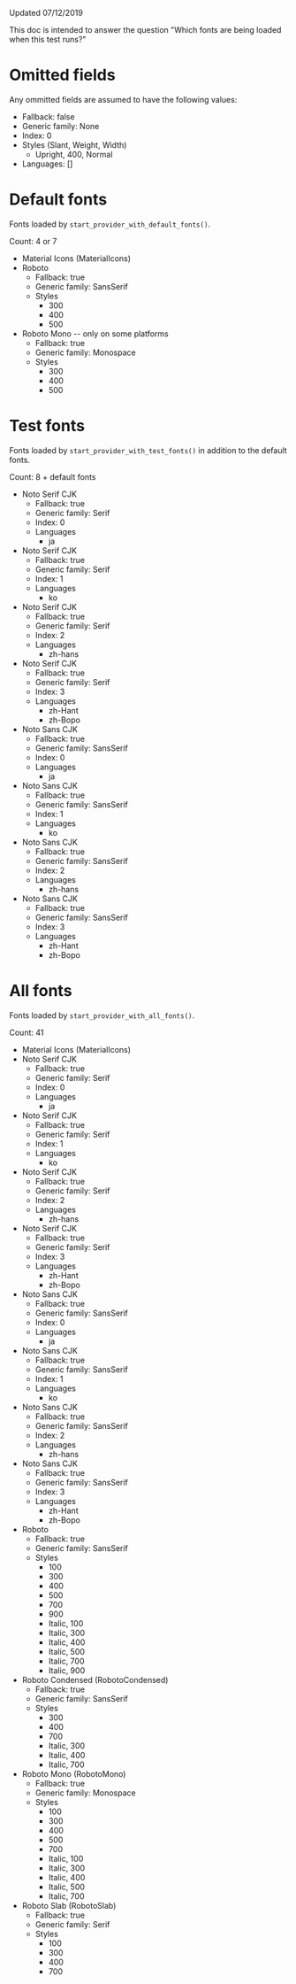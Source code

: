 Updated 07/12/2019

This doc is intended to answer the question "Which fonts are being loaded when
this test runs?"

# Omitted fields
Any ommitted fields are assumed to have the following values:

- Fallback: false
- Generic family: None
- Index: 0
- Styles (Slant, Weight, Width)
    - Upright, 400, Normal
- Languages: []

# Default fonts
Fonts loaded by `start_provider_with_default_fonts()`.

Count: 4 or 7

- Material Icons (MaterialIcons)
- Roboto
    - Fallback: true
    - Generic family: SansSerif
    - Styles
        - 300
        - 400
        - 500
- Roboto Mono -- only on some platforms
    - Fallback: true
    - Generic family: Monospace
    - Styles
        - 300
        - 400
        - 500

# Test fonts
Fonts loaded by `start_provider_with_test_fonts()` in addition to the default
fonts.

Count: 8 + default fonts

- Noto Serif CJK
    - Fallback: true
    - Generic family: Serif
    - Index: 0
    - Languages
        - ja
- Noto Serif CJK
    - Fallback: true
    - Generic family: Serif
    - Index: 1
    - Languages
        - ko
- Noto Serif CJK
    - Fallback: true
    - Generic family: Serif
    - Index: 2
    - Languages
        - zh-hans
- Noto Serif CJK
    - Fallback: true
    - Generic family: Serif
    - Index: 3
    - Languages
        - zh-Hant
        - zh-Bopo
- Noto Sans CJK
    - Fallback: true
    - Generic family: SansSerif
    - Index: 0
    - Languages
        - ja
- Noto Sans CJK
    - Fallback: true
    - Generic family: SansSerif
    - Index: 1
    - Languages
        - ko
- Noto Sans CJK
    - Fallback: true
    - Generic family: SansSerif
    - Index: 2
    - Languages
        - zh-hans
- Noto Sans CJK
    - Fallback: true
    - Generic family: SansSerif
    - Index: 3
    - Languages
        - zh-Hant
        - zh-Bopo

# All fonts
Fonts loaded by `start_provider_with_all_fonts()`.

Count: 41

- Material Icons (MaterialIcons)
- Noto Serif CJK
    - Fallback: true
    - Generic family: Serif
    - Index: 0
    - Languages
        - ja
- Noto Serif CJK
    - Fallback: true
    - Generic family: Serif
    - Index: 1
    - Languages
        - ko
- Noto Serif CJK
    - Fallback: true
    - Generic family: Serif
    - Index: 2
    - Languages
        - zh-hans
- Noto Serif CJK
    - Fallback: true
    - Generic family: Serif
    - Index: 3
    - Languages
        - zh-Hant
        - zh-Bopo
- Noto Sans CJK
    - Fallback: true
    - Generic family: SansSerif
    - Index: 0
    - Languages
        - ja
- Noto Sans CJK
    - Fallback: true
    - Generic family: SansSerif
    - Index: 1
    - Languages
        - ko
- Noto Sans CJK
    - Fallback: true
    - Generic family: SansSerif
    - Index: 2
    - Languages
        - zh-hans
- Noto Sans CJK
    - Fallback: true
    - Generic family: SansSerif
    - Index: 3
    - Languages
        - zh-Hant
        - zh-Bopo
- Roboto
    - Fallback: true
    - Generic family: SansSerif
    - Styles
        - 100
        - 300
        - 400
        - 500
        - 700
        - 900
        - Italic, 100
        - Italic, 300
        - Italic, 400
        - Italic, 500
        - Italic, 700
        - Italic, 900
- Roboto Condensed (RobotoCondensed)
    - Fallback: true
    - Generic family: SansSerif
    - Styles
        - 300
        - 400
        - 700
        - Italic, 300
        - Italic, 400
        - Italic, 700
- Roboto Mono (RobotoMono)
    - Fallback: true
    - Generic family: Monospace
    - Styles
        - 100
        - 300
        - 400
        - 500
        - 700
        - Italic, 100
        - Italic, 300
        - Italic, 400
        - Italic, 500
        - Italic, 700
- Roboto Slab (RobotoSlab)
    - Fallback: true
    - Generic family: Serif
    - Styles
        - 100
        - 300
        - 400
        - 700